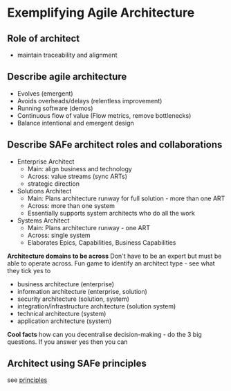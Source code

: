 # Exemplifying Agile Architecture

## Role of architect
* maintain traceability and alignment

## Describe agile architecture
* Evolves (emergent)
* Avoids overheads/delays (relentless improvement)
* Running software (demos)
* Continuous flow of value (Flow metrics, remove bottlenecks)
* Balance intentional and emergent design

## Describe SAFe architect roles and collaborations
* Enterprise Architect
  * Main: align business and technology
  * Across: value streams (sync ARTs)
  * strategic direction
* Solutions Architect
  * Main: Plans architecture runway for full solution - more than one ART
  * Across: more than one system
  * Essentially supports system architects who do all the work
* Systems Architect
  * Main: Plans architecture runway - one ART
  * Across: single system
  * Elaborates Epics, Capabilities, Business Capabilities

**Architecture domains to be across**
Don't have to be an expert but must be able to operate across. 
Fun game to identify an architect type - see what they tick yes to
* business architecture (enterprise)
* information architecture  (enterprise, solution)
* security architecture (solution, system)
* integration/infrastructure architecture (solution system)
* technical architecture (system)
* application architecture (system)

**Cool facts**
how can you decentralise decision-making - do the 3 big questions. If you answer yes then you can 

## Architect using SAFe principles
see [principles](./safe-principles.md)
